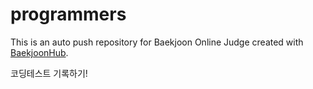 # programmers
This is an auto push repository for Baekjoon Online Judge created with [BaekjoonHub](https://github.com/BaekjoonHub/BaekjoonHub).

코딩테스트 기록하기! 
